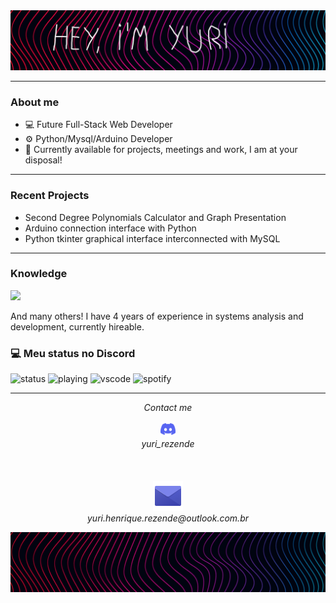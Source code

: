 <img src="https://github.com/YuriHenriqueRezende/YuriHenriqueRezende/blob/main/other/logo.jpg" alt="header">

  ---

### About me

- 💻 Future Full-Stack Web Developer
- ⚙ Python/Mysql/Arduino Developer
- 💬 Currently available for projects, meetings and work, I am at your disposal!

 ---

### Recent Projects

- Second Degree Polynomials Calculator and Graph Presentation 
- Arduino connection interface with Python
- Python tkinter graphical interface interconnected with MySQL

---

### Knowledge
<p align="left">
  <a href="https://skillicons.dev">
    <img src="https://skillicons.dev/icons?i=git,docker,c,arduino,aws,azure,cpp,css,html,cypress,dart,discord,django,figma,flutter,gcp,github,grafana,java,js,latex,linux,matlab,mongodb,mysql,nginx,nodejs,npm,nuxtjs,pinia,powershell,pycharm,py,r,raspberrypi,sass,spring,sqlite,stackoverflow,terraform,ubuntu,vercel,vscode,vue,windows"/>
  </a>
</p>

And many others! I have 4 years of experience in systems analysis and development, currently hireable.

### 💻 Meu status no Discord

![status](https://nocache.advaith.workers.dev?url=https://img.shields.io/endpoint?url=https://dev.discordprofiles.me/api/badge/status/1259202816363204628?simple=true)
![playing](https://nocache.advaith.workers.dev?url=https://img.shields.io/endpoint?url=https://dev.discordprofiles.me/api/badge/playing/1259202816363204628)
![vscode](https://nocache.advaith.workers.dev?url=https://img.shields.io/endpoint?url=https://dev.discordprofiles.me/api/badge/vscode/1259202816363204628)
![spotify](https://nocache.advaith.workers.dev?url=https://img.shields.io/endpoint?url=https://dev.discordprofiles.me/api/badge/spotify/1259202816363204628)

---

<p align="center">
  <i>Contact me</i>
</p>

<p align="center">
  <img width="24" src="https://github.com/YuriHenriqueRezende/YuriHenriqueRezende/blob/main/other/discord.svg" alt="discord">
  <br>  
    <i>yuri_rezende</i>
<br><br>
<br><br>
    <a href="mailto:yuri.henrique.rezende@outlook.com.br" alt="Email"><img src="https://github.com/YuriHenriqueRezende/YuriHenriqueRezende/blob/main/other/email.png" alt="email"></a>
    <br> 
    <i>yuri.henrique.rezende@outlook.com.br</i>
</p>

<img src="https://github.com/YuriHenriqueRezende/YuriHenriqueRezende/blob/main/other/fundo.jpg" alt="fundo">

